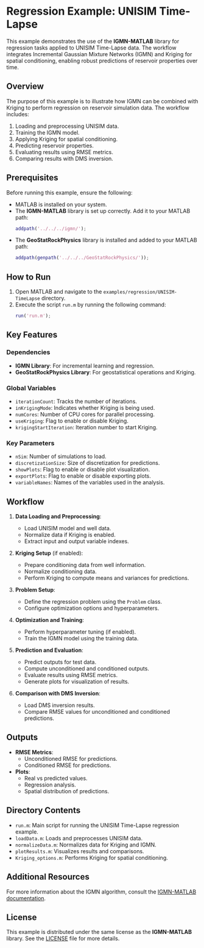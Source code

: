 # Regression Example: UNISIM Time-Lapse

This example demonstrates the use of the **IGMN-MATLAB** library for regression tasks applied to UNISIM Time-Lapse data. The workflow integrates Incremental Gaussian Mixture Networks (IGMN) and Kriging for spatial conditioning, enabling robust predictions of reservoir properties over time.

## Overview

The purpose of this example is to illustrate how IGMN can be combined with Kriging to perform regression on reservoir simulation data. The workflow includes:

1. Loading and preprocessing UNISIM data.
2. Training the IGMN model.
3. Applying Kriging for spatial conditioning.
4. Predicting reservoir properties.
5. Evaluating results using RMSE metrics.
6. Comparing results with DMS inversion.

## Prerequisites

Before running this example, ensure the following:

- MATLAB is installed on your system.
- The **IGMN-MATLAB** library is set up correctly. Add it to your MATLAB path:
    ```matlab
    addpath('../../../igmn/');
    ```
- The **GeoStatRockPhysics** library is installed and added to your MATLAB path:
    ```matlab
    addpath(genpath('../../../GeoStatRockPhysics/'));
    ```

## How to Run

1. Open MATLAB and navigate to the `examples/regression/UNISIM-TimeLapse` directory.
2. Execute the script `run.m` by running the following command:
    ```matlab
    run('run.m');
    ```

## Key Features

### Dependencies
- **IGMN Library**: For incremental learning and regression.
- **GeoStatRockPhysics Library**: For geostatistical operations and Kriging.

### Global Variables
- `iterationCount`: Tracks the number of iterations.
- `inKrigingMode`: Indicates whether Kriging is being used.
- `numCores`: Number of CPU cores for parallel processing.
- `useKriging`: Flag to enable or disable Kriging.
- `krigingStartIteration`: Iteration number to start Kriging.

### Key Parameters
- `nSim`: Number of simulations to load.
- `discretizationSize`: Size of discretization for predictions.
- `showPlots`: Flag to enable or disable plot visualization.
- `exportPlots`: Flag to enable or disable exporting plots.
- `variableNames`: Names of the variables used in the analysis.

## Workflow

1. **Data Loading and Preprocessing**:
    - Load UNISIM model and well data.
    - Normalize data if Kriging is enabled.
    - Extract input and output variable indexes.

2. **Kriging Setup** (if enabled):
    - Prepare conditioning data from well information.
    - Normalize conditioning data.
    - Perform Kriging to compute means and variances for predictions.

3. **Problem Setup**:
    - Define the regression problem using the `Problem` class.
    - Configure optimization options and hyperparameters.

4. **Optimization and Training**:
    - Perform hyperparameter tuning (if enabled).
    - Train the IGMN model using the training data.

5. **Prediction and Evaluation**:
    - Predict outputs for test data.
    - Compute unconditioned and conditioned outputs.
    - Evaluate results using RMSE metrics.
    - Generate plots for visualization of results.

6. **Comparison with DMS Inversion**:
    - Load DMS inversion results.
    - Compare RMSE values for unconditioned and conditioned predictions.

## Outputs

- **RMSE Metrics**:
    - Unconditioned RMSE for predictions.
    - Conditioned RMSE for predictions.
- **Plots**:
    - Real vs predicted values.
    - Regression analysis.
    - Spatial distribution of predictions.

## Directory Contents

- `run.m`: Main script for running the UNISIM Time-Lapse regression example.
- `loadData.m`: Loads and preprocesses UNISIM data.
- `normalizeData.m`: Normalizes data for Kriging and IGMN.
- `plotResults.m`: Visualizes results and comparisons.
- `Kriging_options.m`: Performs Kriging for spatial conditioning.

## Additional Resources

For more information about the IGMN algorithm, consult the [IGMN-MATLAB documentation](../../../README.md).

## License

This example is distributed under the same license as the **IGMN-MATLAB** library. See the [LICENSE](../../../LICENSE.md) file for more details.
